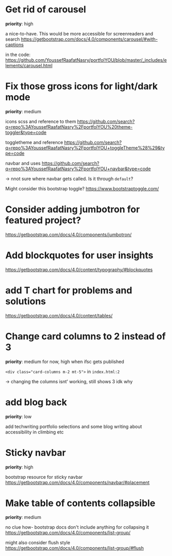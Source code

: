 # Get rid of carousel

**priority**: high

a nice-to-have. This would be more accessible for screenreaders and search https://getbootstrap.com/docs/4.0/components/carousel/#with-captions

in the code: https://github.com/YoussefRaafatNasry/portfolYOU/blob/master/_includes/elements/carousel.html

# Fix those gross icons for light/dark mode

**priority**: medium

icons scss and reference to them https://github.com/search?q=repo%3AYoussefRaafatNasry%2FportfolYOU%20theme-toggler&type=code

toggletheme and reference https://github.com/search?q=repo%3AYoussefRaafatNasry%2FportfolYOU+toggleTheme%28%29&type=code

navbar and uses https://github.com/search?q=repo%3AYoussefRaafatNasry%2FportfolYOU+navbar&type=code

-> nnot sure where navbar gets called. Is it through `default`?

Might consider this bootstrap toggle? https://www.bootstraptoggle.com/

# Consider adding jumbotron for featured project?
https://getbootstrap.com/docs/4.0/components/jumbotron/

# Add blockquotes for user insights
https://getbootstrap.com/docs/4.0/content/typography/#blockquotes

# add T chart for problems and solutions
https://getbootstrap.com/docs/4.0/content/tables/

# Change card columns to 2 instead of 3

**priority**: medium for now, high when ifsc gets published

`<div class="card-columns m-2 mt-5">` in `index.html:2`

-> changing the columns isnt' working, still shows 3 idk why

# add blog back

**priority**: low

add techwriting portfolio selections and some blog writing about accessibility in climbing etc 

# Sticky navbar

**priority**: high

bootstrap resource for sticky navbar https://getbootstrap.com/docs/4.0/components/navbar/#placement


# Make table of contents collapsible

**priority**: medium

no clue how- bootstrap docs don't include anything for collapsing it https://getbootstrap.com/docs/4.0/components/list-group/

might also consider flush style https://getbootstrap.com/docs/4.0/components/list-group/#flush

